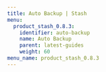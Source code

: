 ```yaml
---
title: Auto Backup | Stash
menu:
  product_stash_0.8.3:
    identifier: auto-backup
    name: Auto Backup
    parent: latest-guides
    weight: 60
menu_name: product_stash_0.8.3
---
```

